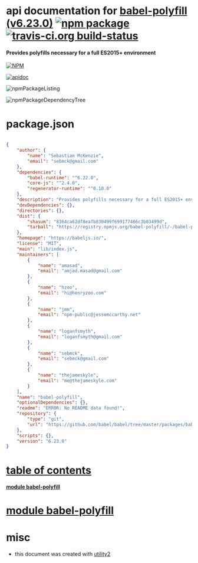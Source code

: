 # api documentation for  [babel-polyfill (v6.23.0)](https://babeljs.io/)  [![npm package](https://img.shields.io/npm/v/npmdoc-babel-polyfill.svg?style=flat-square)](https://www.npmjs.org/package/npmdoc-babel-polyfill) [![travis-ci.org build-status](https://api.travis-ci.org/npmdoc/node-npmdoc-babel-polyfill.svg)](https://travis-ci.org/npmdoc/node-npmdoc-babel-polyfill)
#### Provides polyfills necessary for a full ES2015+ environment

[![NPM](https://nodei.co/npm/babel-polyfill.png?downloads=true)](https://www.npmjs.com/package/babel-polyfill)

[![apidoc](https://npmdoc.github.io/node-npmdoc-babel-polyfill/build/screenCapture.buildNpmdoc.browser._2Fhome_2Ftravis_2Fbuild_2Fnpmdoc_2Fnode-npmdoc-babel-polyfill_2Ftmp_2Fbuild_2Fapidoc.html.png)](https://npmdoc.github.io/node-npmdoc-babel-polyfill/build/apidoc.html)

![npmPackageListing](https://npmdoc.github.io/node-npmdoc-babel-polyfill/build/screenCapture.npmPackageListing.svg)

![npmPackageDependencyTree](https://npmdoc.github.io/node-npmdoc-babel-polyfill/build/screenCapture.npmPackageDependencyTree.svg)



# package.json

```json

{
    "author": {
        "name": "Sebastian McKenzie",
        "email": "sebmck@gmail.com"
    },
    "dependencies": {
        "babel-runtime": "^6.22.0",
        "core-js": "^2.4.0",
        "regenerator-runtime": "^0.10.0"
    },
    "description": "Provides polyfills necessary for a full ES2015+ environment",
    "devDependencies": {},
    "directories": {},
    "dist": {
        "shasum": "8364ca62df8eafb830499f699177466c3b03499d",
        "tarball": "https://registry.npmjs.org/babel-polyfill/-/babel-polyfill-6.23.0.tgz"
    },
    "homepage": "https://babeljs.io/",
    "license": "MIT",
    "main": "lib/index.js",
    "maintainers": [
        {
            "name": "amasad",
            "email": "amjad.masad@gmail.com"
        },
        {
            "name": "hzoo",
            "email": "hi@henryzoo.com"
        },
        {
            "name": "jmm",
            "email": "npm-public@jessemccarthy.net"
        },
        {
            "name": "loganfsmyth",
            "email": "loganfsmyth@gmail.com"
        },
        {
            "name": "sebmck",
            "email": "sebmck@gmail.com"
        },
        {
            "name": "thejameskyle",
            "email": "me@thejameskyle.com"
        }
    ],
    "name": "babel-polyfill",
    "optionalDependencies": {},
    "readme": "ERROR: No README data found!",
    "repository": {
        "type": "git",
        "url": "https://github.com/babel/babel/tree/master/packages/babel-polyfill"
    },
    "scripts": {},
    "version": "6.23.0"
}
```



# <a name="apidoc.tableOfContents"></a>[table of contents](#apidoc.tableOfContents)

#### [module babel-polyfill](#apidoc.module.babel-polyfill)



# <a name="apidoc.module.babel-polyfill"></a>[module babel-polyfill](#apidoc.module.babel-polyfill)



# misc
- this document was created with [utility2](https://github.com/kaizhu256/node-utility2)
